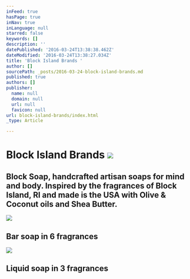 ```yaml
---
inFeed: true
hasPage: true
inNav: true
inLanguage: null
starred: false
keywords: []
description: ''
datePublished: '2016-03-24T13:38:38.462Z'
dateModified: '2016-03-24T13:38:27.034Z'
title: 'Block Island Brands '
author: []
sourcePath: _posts/2016-03-24-block-island-brands.md
published: true
authors: []
publisher:
  name: null
  domain: null
  url: null
  favicon: null
url: block-island-brands/index.html
_type: Article

---
```

# Block Island Brands ![](https://the-grid-user-content.s3-us-west-2.amazonaws.com/9d53f57c-97c3-4b4c-b88c-68a0ac7fd178.jpg)

## Block Soap, handcrafted artisan soaps for mind and body. Inspired by the fragrances of Block Island, RI and made is the USA with Olive & Coconut oils and Shea Butter.
![](https://the-grid-user-content.s3-us-west-2.amazonaws.com/44291915-69de-4cbf-909f-821244150849.jpg)

## Bar soap in 6 fragrances
![](https://the-grid-user-content.s3-us-west-2.amazonaws.com/c13d7a33-081e-430e-bbb9-23888113f691.jpg)

## Liquid soap in 3 fragrances
